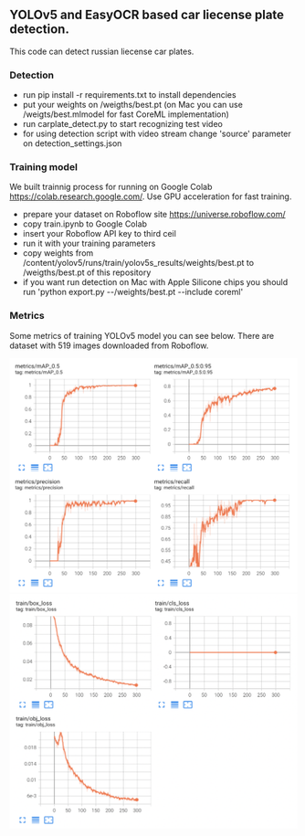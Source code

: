## YOLOv5 and EasyOCR based car liecense plate detection.

This code can detect russian liecense car plates.
### Detection
- run pip install -r requirements.txt to install dependencies
- put your weights on /weigths/best.pt (on Mac you can use /weigts/best.mlmodel for fast CoreML implementation)
- run carplate_detect.py to start recognizing test video
- for using detection script with video stream change 'source' parameter on detection_settings.json

### Training model
We built trainnig process for running on Google Colab https://colab.research.google.com/. Use GPU acceleration for fast training.

- prepare your dataset on Roboflow site https://universe.roboflow.com/
- copy train.ipynb to Google Colab
- insert your Roboflow API key to third ceil
- run it with your training parameters
- copy weights from /content/yolov5/runs/train/yolov5s_results/weights/best.pt to /weigths/best.pt of this repository
- if you want run detection on Mac with Apple Silicone chips you should run 'python export.py --/weights/best.pt --include coreml'

### Metrics
Some metrics of training YOLOv5 model you can see below. There are dataset with 519 images downloaded from Roboflow.

<picture>
  <source media="(prefers-color-scheme: dark)" srcset="https://github.com/pandakov/yolo5_car_detection/blob/master/metrics/metrics_dark.png">
  <source media="(prefers-color-scheme: light)" srcset="https://github.com/pandakov/yolo5_car_detection/blob/master/metrics/metrics.png">
  <img alt="Some training metrics" src="https://github.com/pandakov/yolo5_car_detection/blob/master/metrics/metrics.png">
</picture>
<picture>
  <source media="(prefers-color-scheme: dark)" srcset="https://github.com/pandakov/yolo5_car_detection/blob/master/metrics/train_dark.png">
  <source media="(prefers-color-scheme: light)" srcset="https://github.com/pandakov/yolo5_car_detection/blob/master/metrics/train.png">
  <img alt="Some training metrics" src="https://github.com/pandakov/yolo5_car_detection/blob/master/metrics/train.png">
</picture>